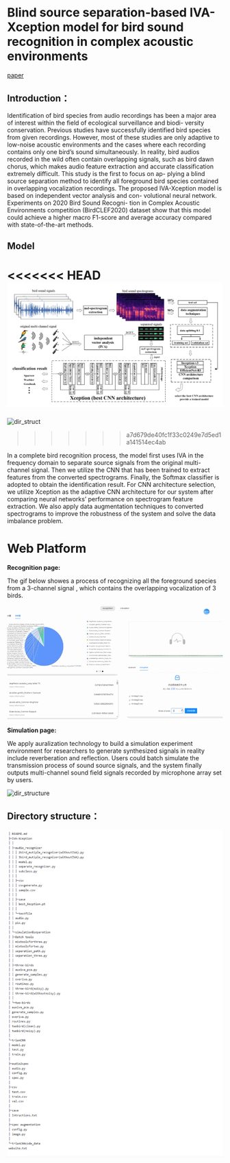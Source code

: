 #  Blind source separation-based IVA-Xception model for bird sound recognition in complex acoustic environments

[paper](https://ietresearch.onlinelibrary.wiley.com/doi/10.1049/ell2.12160)

## Introduction：

Identification of bird species from audio recordings has been a major
area of interest within the field of ecological surveillance and biodi-
versity conservation. Previous studies have successfully identified bird
species from given recordings. However, most of these studies are only
adaptive to low-noise acoustic environments and the cases where each
recording contains only one bird’s sound simultaneously. In reality, bird
audios recorded in the wild often contain overlapping signals, such as
bird dawn chorus, which makes audio feature extraction and accurate
classification extremely difficult. This study is the first to focus on ap-
plying a blind source separation method to identify all foreground bird
species contained in overlapping vocalization recordings. The proposed
IVA-Xception model is based on independent vector analysis and con-
volutional neural network. Experiments on 2020 Bird Sound Recogni-
tion in Complex Acoustic Environments competition (BirdCLEF2020)
dataset show that this model could achieve a higher macro F1-score and
average accuracy compared with state-of-the-art methods.



## Model

<<<<<<< HEAD
![dir_structure](https://github.com/dalision/IVA-Xception/blob/master/images/model.jpg )
=======
![dir_struct](https://github.com/dalision/IVA-Xception/blob/master/images/model.png )
>>>>>>> a7d679de40fc1f33c0249e7d5ed1a141514ec4ab

In a complete bird recognition process, the model first uses IVA  in the frequency domain to separate source signals from the original multi-channel signal. Then we utilize the CNN that has been trained to extract features from the converted spectrograms. Finally, the Softmax classifier is adopted to obtain the identification result. For CNN architecture selection, we utilize Xception as the adaptive CNN architecture for our system after comparing neural networks’ performance on spectrogram feature extraction. We also apply data augmentation techniques to converted spectrograms to improve the robustness of the system and solve the data imbalance problem.



# Web Platform

**Recognition page:**

The gif  below showes a process of recognizing all the foreground species from a 3-channel signal , which contains the overlapping vocalization of 3 birds.  

![dir_structure](https://github.com/dalision/IVA-Xception/blob/master/images/recognize.gif )



**Simulation page:**

We apply auralization technology to build a simulation experiment environment for researchers to generate synthesized signals in reality include reverberation and reflection. Users could batch simulate the transmission process of sound source signals, and the system finally outputs multi-channel sound field signals recorded by microphone array set by users.

![dir_structure](https://github.com/dalision/IVA-Xception/blob/master/images/simulation_lab.gif )



## Directory structure：

![dir_structure](https://github.com/dalision/IVA-Xception/blob/master/images/dir_structure.png )
